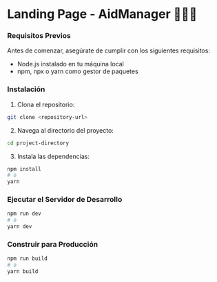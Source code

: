 <!-- # React + Vite

This template provides a minimal setup to get React working in Vite with HMR and some ESLint rules.

Currently, two official plugins are available:

- [@vitejs/plugin-react](https://github.com/vitejs/vite-plugin-react/blob/main/packages/plugin-react/README.md) uses [Babel](https://babeljs.io/) for Fast Refresh
- [@vitejs/plugin-react-swc](https://github.com/vitejs/vite-plugin-react-swc) uses [SWC](https://swc.rs/) for Fast Refresh
 -->

 # Landing Page - AidManager 🗿🗿🗿

### Requisitos Previos

Antes de comenzar, asegúrate de cumplir con los siguientes requisitos:

- Node.js instalado en tu máquina local
- npm, npx o yarn como gestor de paquetes

### Instalación

1. Clona el repositorio:

```bash
git clone <repository-url>
```

2. Navega al directorio del proyecto:
```bash
cd project-directory
```

3. Instala las dependencias:

```bash
npm install
# o
yarn
```

### Ejecutar el Servidor de Desarrollo

```bash
npm run dev
# o
yarn dev
```

### Construir para Producción

```bash
npm run build
# o
yarn build
```

